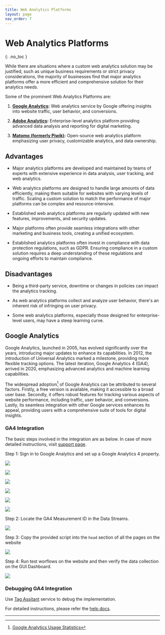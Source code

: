```yaml
---
title: Web Analytics Platforms
layout: page
nav_order: 7
---
```


# Web Analytics Platforms
{: .no_toc }

While there are situations where a custom web analytics solution may be justified, such as unique business requirements or strict privacy considerations, the majority of businesses find that major analytics platforms offer a more efficient and comprehensive solution for their analytics needs.

Some of the prominent Web Analytics Platforms are:

1. **[Google Analytics](https://analytics.google.com/):**
Web analytics service by Google offering insights into website traffic, user behavior, and conversions.

2. **[Adobe Analytics](https://www.adobe.com/analytics.html):**
Enterprise-level analytics platform providing advanced data analysis and reporting for digital marketing.

3. **[Matomo (formerly Piwik)](https://matomo.org/):**
Open-source web analytics platform emphasizing user privacy, customizable analytics, and data ownership.

## Advantages

- Major analytics platforms are developed and maintained by teams of experts with extensive experience in data analysis, user tracking, and web analytics.

- Web analytics platforms are designed to handle large amounts of data efficiently, making them suitable for websites with varying levels of traffic. Scaling a custom solution to match the performance of major platforms can be complex and resource-intensive.

- Established web analytics platforms are regularly updated with new features, improvements, and security updates.

- Major platforms often provide seamless integrations with other marketing and business tools, creating a unified ecosystem.

- Established analytics platforms often invest in compliance with data protection regulations, such as GDPR. Ensuring compliance in a custom solution requires a deep understanding of these regulations and ongoing efforts to maintain compliance.

## Disadvantages

- Being a third-party service, downtime or changes in policies can impact the analytics tracking.

- As web analytics platforms collect and analyze user behavior, there's an inherent risk of infringing on user privacy.

- Some web analytics platforms, especially those designed for enterprise-level users, may have a steep learning curve.

## Google Analytics

Google Analytics, launched in 2005, has evolved significantly over the years, introducing major updates to enhance its capabilities. In 2012, the introduction of Universal Analytics marked a milestone, providing more flexible tracking options. The latest iteration, Google Analytics 4 (GA4), arrived in 2020, emphasizing advanced analytics and machine learning capabilities.

The widespread adoption[^1] of Google Analytics can be attributed to several factors. Firstly, a free version is available, making it accessible to a broad user base. Secondly, it offers robust features for tracking various aspects of website performance, including traffic, user behavior, and conversions. Lastly, its seamless integration with other Google services enhances its appeal, providing users with a comprehensive suite of tools for digital insights.

### GA4 Integration

The basic steps involved in the integration are as below. In case of more detailed instructions, visit [support page](https://support.google.com/analytics/answer/9304153).

Step 1: Sign in to Google Analytics and set up a Google Analytics 4 property.

![](../assets/ga/1.png)

![](../assets/ga/2.png)

![](../assets/ga/3.png)

![](../assets/ga/4.png)

![](../assets/ga/5.png)

![](../assets/ga/6.png)

Step 2: Locate the GA4 Measurement ID in the Data Streams.

![](../assets/ga/7.png)

Step 3: Copy the provided script into the `head` section of all the pages on the website

![](../assets/ga/8.png)

Step 4: Run test worflows on the website and then verify the data collection on the GUI Dashboard.

![](../assets/ga/9.png)

### Debugging GA4 Integration

Use [Tag Assitant](https://tagassistant.google.com) service to debug the implementation.

For detailed instructions, please refer the [help docs](https://support.google.com/tagassistant/answer/10039345).

---

[^1]: [Google Analytics Usage Statistics](https://trends.builtwith.com/analytics/Google-Analytics)
